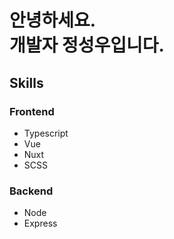 # 안녕하세요. <br/>개발자 **정성우**입니다.

## Skills

### Frontend
- Typescript
- Vue
- Nuxt
- SCSS

### Backend
- Node
- Express
